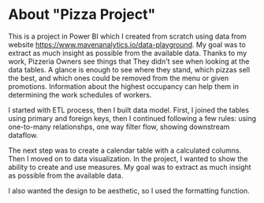 # About "Pizza Project"

This is a project in Power BI which I created from scratch using data from website https://www.mavenanalytics.io/data-playground.
My goal was to extract as much insight as possible from the available data.
Thanks to my work, Pizzeria Owners see things that They didn't see when looking at the data tables. A glance is enough to see where they stand, which pizzas sell the best, and which ones could be removed from the menu or given promotions. Information about the highest occupancy can help them in determining the work schedules of workers.


I started with ETL process, then I built data model. First, I joined the tables using primary and foreign keys, then I continued following a few rules:
using one-to-many relationshps, one way filter flow, showing downstream dataflow. 

The next step was to create a calendar table with a calculated columns.
Then I moved on to data visualization. In the project, I wanted to show the ability to create and use measures. My goal was to extract as much insight as possible from the available data.

I also wanted the design to be aesthetic, so I used the formatting function.
